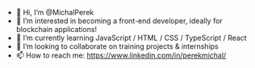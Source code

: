 - 👋 Hi, I’m @MichalPerek
- 👀 I’m interested in becoming a front-end developer, ideally for blockchain applications!
- 🌱 I’m currently learning JavaScript / HTML / CSS / TypeScript / React
- 💞️ I’m looking to collaborate on training projects & internships 
- 📫 How to reach me: https://www.linkedin.com/in/perekmichal/
